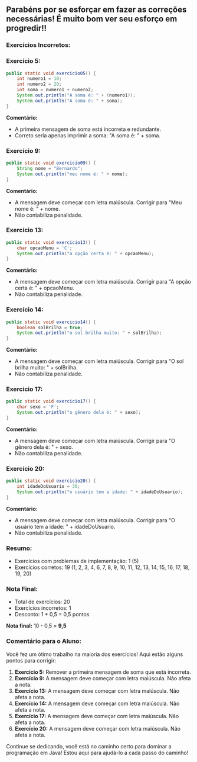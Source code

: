 ## Parabéns por se esforçar em fazer as correções necessárias! É muito bom ver seu esforço em progredir!! 

### Exercícios Incorretos:

### Exercício 5:
```java
public static void exercicio05() {
    int numero1 = 10;
    int numero2 = 20;
    int soma = numero1 + numero2;
    System.out.println("A soma é: " + (numero1));
    System.out.println("A soma é: " + soma);
}
```
**Comentário:** 
- A primeira mensagem de soma está incorreta e redundante.
- Correto seria apenas imprimir a soma: "A soma é: " + soma.

### Exercício 9:
```java
public static void exercicio09() {
    String nome = "Bernardo";
    System.out.println("meu nome é: " + nome);
}
```
**Comentário:**
- A mensagem deve começar com letra maiúscula. Corrigir para "Meu nome é: " + nome.
- Não contabiliza penalidade.

### Exercício 13:
```java
public static void exercicio13() {
    char opcaoMenu = 'C';
    System.out.println("a opção certa é: " + opcaoMenu);
}
```
**Comentário:**
- A mensagem deve começar com letra maiúscula. Corrigir para "A opção certa é: " + opcaoMenu.
- Não contabiliza penalidade.

### Exercício 14:
```java
public static void exercicio14() {
    boolean solBrilha = true;
    System.out.println("o sol brilha muito: " + solBrilha);
}
```
**Comentário:**
- A mensagem deve começar com letra maiúscula. Corrigir para "O sol brilha muito: " + solBrilha.
- Não contabiliza penalidade.

### Exercício 17:
```java
public static void exercicio17() {
    char sexo = 'F';
    System.out.println("o gênero dela é: " + sexo);
}
```
**Comentário:**
- A mensagem deve começar com letra maiúscula. Corrigir para "O gênero dela é: " + sexo.
- Não contabiliza penalidade.

### Exercício 20:
```java
public static void exercicio20() {
    int idadeDoUsuario = 30;
    System.out.println("o usuário tem a idade: " + idadeDoUsuario);
}
```
**Comentário:**
- A mensagem deve começar com letra maiúscula. Corrigir para "O usuário tem a idade: " + idadeDoUsuario.
- Não contabiliza penalidade.

### Resumo:
- Exercícios com problemas de implementação: 1 (5)
- Exercícios corretos: 19 (1, 2, 3, 4, 6, 7, 8, 9, 10, 11, 12, 13, 14, 15, 16, 17, 18, 19, 20)

### Nota Final:
- Total de exercícios: 20
- Exercícios incorretos: 1
- Desconto: 1 * 0,5 = 0,5 pontos

**Nota final:** 10 - 0,5 = **9,5**

### Comentário para o Aluno:
Você fez um ótimo trabalho na maioria dos exercícios! Aqui estão alguns pontos para corrigir:

1. **Exercício 5:** Remover a primeira mensagem de soma que está incorreta.
2. **Exercício 9:** A mensagem deve começar com letra maiúscula. Não afeta a nota.
3. **Exercício 13:** A mensagem deve começar com letra maiúscula. Não afeta a nota.
4. **Exercício 14:** A mensagem deve começar com letra maiúscula. Não afeta a nota.
5. **Exercício 17:** A mensagem deve começar com letra maiúscula. Não afeta a nota.
6. **Exercício 20:** A mensagem deve começar com letra maiúscula. Não afeta a nota.

Continue se dedicando, você está no caminho certo para dominar a programação em Java! Estou aqui para ajudá-lo a cada passo do caminho!
